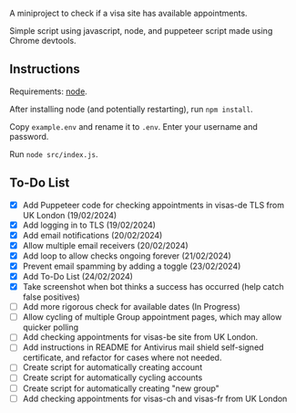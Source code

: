 A miniproject to check if a visa site has available appointments.

Simple script using javascript, node, and puppeteer script made using Chrome devtools.

## Instructions

Requirements: [node](https://nodejs.org/en/download).

After installing node (and potentially restarting), run `npm install`.

Copy `example.env` and rename it to `.env`. Enter your username and password.

Run `node src/index.js`.


## To-Do List

- [x] Add Puppeteer code for checking appointments in visas-de TLS from UK London (19/02/2024)
- [x] Add logging in to TLS (19/02/2024)
- [x] Add email notifications (20/02/2024)
- [x] Allow multiple email receivers (20/02/2024)
- [x] Add loop to allow checks ongoing forever (21/02/2024)
- [x] Prevent email spamming by adding a toggle (23/02/2024)
- [x] Add To-Do List (24/02/2024)
- [x] Take screenshot when bot thinks a success has occurred (help catch false positives)
- [ ] Add more rigorous check for available dates (In Progress)
- [ ] Allow cycling of multiple Group appointment pages, which may allow quicker polling
- [ ] Add checking appointments for visas-be site from UK London.
- [ ] Add instructions in README for Antivirus mail shield self-signed certificate, and refactor for cases where not needed.
- [ ] Create script for automatically creating account
- [ ] Create script for automatically cycling accounts
- [ ] Create script for automatically creating "new group"
- [ ] Add checking appointments for visas-ch and visas-fr from UK London

